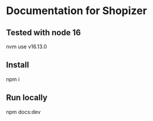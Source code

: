 # Documentation for Shopizer

## Tested with node 16
nvm use v16.13.0

## Install
npm i

## Run locally
npm docs:dev